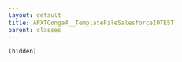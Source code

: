 ```yaml
---
layout: default
title: APXTConga4__TemplateFileSalesforceIOTEST
parent: classes
---
```


```(hidden)```
